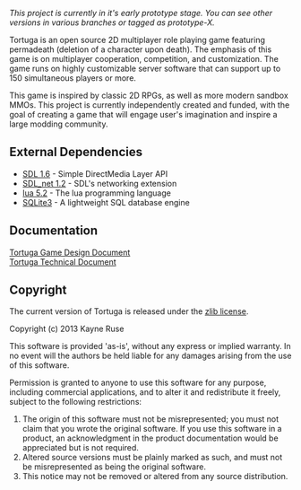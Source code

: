 _This project is currently in it's early prototype stage. You can see other versions in various branches or tagged as prototype-X._

Tortuga is an open source 2D multiplayer role playing game featuring permadeath (deletion of a character upon death). The emphasis of this game is on multiplayer cooperation, competition, and customization. The game runs on highly customizable server software that can support up to 150 simultaneous players or more.

This game is inspired by classic 2D RPGs, as well as more modern sandbox MMOs. This project is currently independently created and funded, with the goal of creating a game that will engage user's imagination and inspire a large modding community.

## External Dependencies

* [SDL 1.6](http://www.libsdl.org/) - Simple DirectMedia Layer API
* [SDL_net 1.2](http://www.libsdl.org/projects/SDL_net/) - SDL's networking extension
* [lua 5.2](http://www.lua.org/) - The lua programming language
* [SQLite3](http://www.sqlite.org/) - A lightweight SQL database engine

## Documentation

[Tortuga Game Design Document](https://docs.google.com/document/d/17SjOTdacKKWX0Z-UkaiFnVnjfEeMsc5LRmARtnjh5UI/edit?usp=sharing)  
[Tortuga Technical Document](https://docs.google.com/document/d/1ASTfM_1e0yE1cFP-IZey_rHEC6k2kmVY56X4K407sw0/edit?usp=sharing)

## Copyright

The current version of Tortuga is released under the [zlib license](http://en.wikipedia.org/wiki/Zlib_License).  

Copyright (c) 2013 Kayne Ruse

This software is provided 'as-is', without any express or implied warranty. In no event will the authors be held liable for any damages arising from the use of this software.

Permission is granted to anyone to use this software for any purpose, including commercial applications, and to alter it and redistribute it freely, subject to the following restrictions:

1. The origin of this software must not be misrepresented; you must not claim that you wrote the original software. If you use this software in a product, an acknowledgment in the product documentation would be appreciated but is not required.
2. Altered source versions must be plainly marked as such, and must not be misrepresented as being the original software.
3. This notice may not be removed or altered from any source distribution.